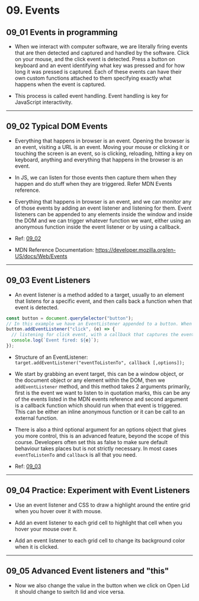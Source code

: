 # 09. Events

## 09_01 Events in programming

- When we interact with computer software, we are literally firing events that are then detected and captured and handled by the software. Click on your mouse, and the click event is detected. Press a button on keyboard and an event identifying what key was pressed and for how long it was pressed is captured. Each of these events can have their own custom functions attached to them specifying exactly what happens when the event is captured.

- This process is called event handling. Event handling is key for JavaScript interactivity.

---

## 09_02 Typical DOM Events

- Everything that happens in browser is an event. Opening the browser is an event, visiting a URL is an event. Moving your mouse or clicking it or touching the screen is an event, so is clicking, reloading, hitting a key on keyboard, anything and everything that happens in the browser is an event.

- In JS, we can listen for those events then capture them when they happen and do stuff when they are triggered. Refer MDN Events reference.

- Everything that happens in browser is an event, and we can monitor any of those events by adding an event listener and listening for them. Event listeners can be appended to any elements inside the window and inside the DOM and we can trigger whatever function we want, either using an anonymous function inside the event listener or by using a callback.

- Ref: [09_02](09_02/script.js)

- MDN Reference Documentation: https://developer.mozilla.org/en-US/docs/Web/Events

---

## 09_03 Event Listeners

- An event listener is a method added to a target, usually to an element that listens for a specific event, and then calls back a function when that event is detected.

```js
const button = document.querySelector("button");
// In this example we have an EventListener appended to a button. When the button is clicked we log an event in the console.
button.addEventListener("click", (e) => {
  // listening for click event, with a callback that captures the event e and console logs it.
  console.log(`Event fired: ${e}`);
});
```

- Structure of an EventListener: `target.addEventListener("eventToListenTo", callback [,options]);`

- We start by grabbing an event target, this can be a window object, or the document object or any element within the DOM, then we `addEventListener` method, and this method takes 2 arguments primarily, first is the event we want to listen to in quotation marks, this can be any of the events listed in the MDN events reference and second argument is a callback function which should run when that event is triggered. This can be either an inline anonymous function or it can be call to an external function.

- There is also a third optional argument for an options object that gives you more control, this is an advanced feature, beyond the scope of this course. Developers often set this as false to make sure default behaviour takes places but is not strictly necessary. In most cases `eventToListenTo` and `callback` is all that you need.

- Ref: [09_03](09_03/script.js)

---

## 09_04 Practice: Experiment with Event Listeners

- Use an event listener and CSS to draw a highlight around the entire grid when you hover over it with mouse.

- Add an event listener to each grid cell to highlight that cell when you hover your mouse over it.

- Add an event listener to each grid cell to change its background color when it is clicked.

---

## 09_05 Advanced Event listeners and "this"

- Now we also change the value in the button when we click on Open Lid it should change to switch lid and vice versa.
